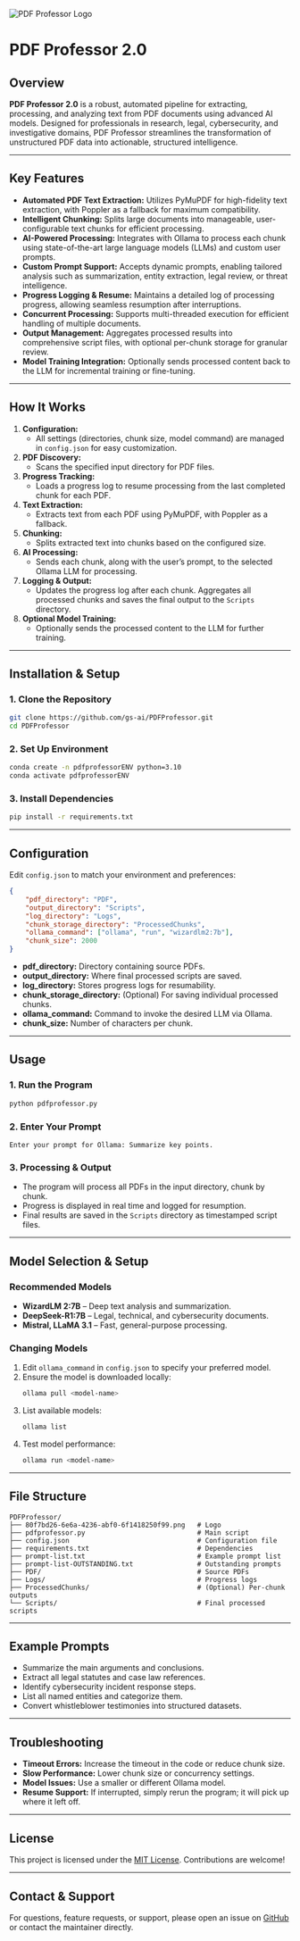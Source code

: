 ![PDF Professor Logo](80f7bd26-6e6a-4236-abf0-6f1418250f99.png)

# PDF Professor 2.0

## Overview

**PDF Professor 2.0** is a robust, automated pipeline for extracting, processing, and analyzing text from PDF documents using advanced AI models. Designed for professionals in research, legal, cybersecurity, and investigative domains, PDF Professor streamlines the transformation of unstructured PDF data into actionable, structured intelligence.

---

## Key Features

- **Automated PDF Text Extraction:** Utilizes PyMuPDF for high-fidelity text extraction, with Poppler as a fallback for maximum compatibility.
- **Intelligent Chunking:** Splits large documents into manageable, user-configurable text chunks for efficient processing.
- **AI-Powered Processing:** Integrates with Ollama to process each chunk using state-of-the-art large language models (LLMs) and custom user prompts.
- **Custom Prompt Support:** Accepts dynamic prompts, enabling tailored analysis such as summarization, entity extraction, legal review, or threat intelligence.
- **Progress Logging & Resume:** Maintains a detailed log of processing progress, allowing seamless resumption after interruptions.
- **Concurrent Processing:** Supports multi-threaded execution for efficient handling of multiple documents.
- **Output Management:** Aggregates processed results into comprehensive script files, with optional per-chunk storage for granular review.
- **Model Training Integration:** Optionally sends processed content back to the LLM for incremental training or fine-tuning.

---

## How It Works

1. **Configuration:**
   - All settings (directories, chunk size, model command) are managed in `config.json` for easy customization.
2. **PDF Discovery:**
   - Scans the specified input directory for PDF files.
3. **Progress Tracking:**
   - Loads a progress log to resume processing from the last completed chunk for each PDF.
4. **Text Extraction:**
   - Extracts text from each PDF using PyMuPDF, with Poppler as a fallback.
5. **Chunking:**
   - Splits extracted text into chunks based on the configured size.
6. **AI Processing:**
   - Sends each chunk, along with the user’s prompt, to the selected Ollama LLM for processing.
7. **Logging & Output:**
   - Updates the progress log after each chunk. Aggregates all processed chunks and saves the final output to the `Scripts` directory.
8. **Optional Model Training:**
   - Optionally sends the processed content to the LLM for further training.

---

## Installation & Setup

### 1. Clone the Repository
```bash
git clone https://github.com/gs-ai/PDFProfessor.git
cd PDFProfessor
```

### 2. Set Up Environment
```bash
conda create -n pdfprofessorENV python=3.10
conda activate pdfprofessorENV
```

### 3. Install Dependencies
```bash
pip install -r requirements.txt
```

---

## Configuration

Edit `config.json` to match your environment and preferences:

```json
{
    "pdf_directory": "PDF",
    "output_directory": "Scripts",
    "log_directory": "Logs",
    "chunk_storage_directory": "ProcessedChunks",
    "ollama_command": ["ollama", "run", "wizardlm2:7b"],
    "chunk_size": 2000
}
```

- **pdf_directory:** Directory containing source PDFs.
- **output_directory:** Where final processed scripts are saved.
- **log_directory:** Stores progress logs for resumability.
- **chunk_storage_directory:** (Optional) For saving individual processed chunks.
- **ollama_command:** Command to invoke the desired LLM via Ollama.
- **chunk_size:** Number of characters per chunk.

---

## Usage

### 1. Run the Program
```bash
python pdfprofessor.py
```

### 2. Enter Your Prompt
```
Enter your prompt for Ollama: Summarize key points.
```

### 3. Processing & Output
- The program will process all PDFs in the input directory, chunk by chunk.
- Progress is displayed in real time and logged for resumption.
- Final results are saved in the `Scripts` directory as timestamped script files.

---

## Model Selection & Setup

### Recommended Models
- **WizardLM 2:7B** – Deep text analysis and summarization.
- **DeepSeek-R1:7B** – Legal, technical, and cybersecurity documents.
- **Mistral, LLaMA 3.1** – Fast, general-purpose processing.

### Changing Models
1. Edit `ollama_command` in `config.json` to specify your preferred model.
2. Ensure the model is downloaded locally:
   ```bash
   ollama pull <model-name>
   ```
3. List available models:
   ```bash
   ollama list
   ```
4. Test model performance:
   ```bash
   ollama run <model-name>
   ```

---

## File Structure

```plaintext
PDFProfessor/
├── 80f7bd26-6e6a-4236-abf0-6f1418250f99.png   # Logo
├── pdfprofessor.py                            # Main script
├── config.json                                # Configuration file
├── requirements.txt                           # Dependencies
├── prompt-list.txt                            # Example prompt list
├── prompt-list-OUTSTANDING.txt                # Outstanding prompts
├── PDF/                                       # Source PDFs
├── Logs/                                      # Progress logs
├── ProcessedChunks/                           # (Optional) Per-chunk outputs
└── Scripts/                                   # Final processed scripts
```

---

## Example Prompts

- Summarize the main arguments and conclusions.
- Extract all legal statutes and case law references.
- Identify cybersecurity incident response steps.
- List all named entities and categorize them.
- Convert whistleblower testimonies into structured datasets.

---

## Troubleshooting

- **Timeout Errors:** Increase the timeout in the code or reduce chunk size.
- **Slow Performance:** Lower chunk size or concurrency settings.
- **Model Issues:** Use a smaller or different Ollama model.
- **Resume Support:** If interrupted, simply rerun the program; it will pick up where it left off.

---

## License

This project is licensed under the [MIT License](LICENSE). Contributions are welcome!

---

## Contact & Support

For questions, feature requests, or support, please open an issue on [GitHub](https://github.com/gs-ai/PDFProfessor) or contact the maintainer directly.

